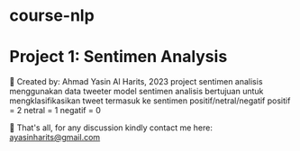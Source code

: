 # course-nlp

# Project 1: Sentimen Analysis 
📁 Created by: Ahmad Yasin Al Harits, 2023
project sentimen analisis
menggunakan data tweeter
model sentimen analisis bertujuan untuk mengklasifikasikan tweet termasuk ke sentimen positif/netral/negatif
positif = 2
netral = 1
negatif = 0

📨 That's all, for any discussion kindly contact me here: ayasinharits@gmail.com
